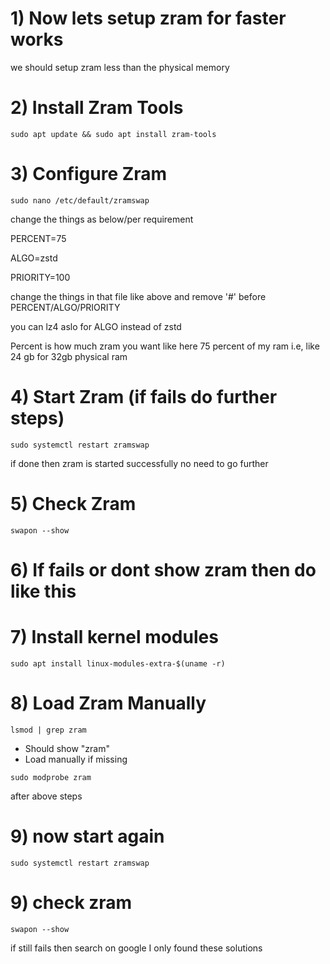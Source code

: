 # 1) Now lets setup zram for faster works
we should setup zram less than the physical memory 

# 2) Install Zram Tools
```
sudo apt update && sudo apt install zram-tools
```
# 3) Configure Zram
```
sudo nano /etc/default/zramswap
```
change the things as below/per requirement 

PERCENT=75

ALGO=zstd

PRIORITY=100

change the things in that file like above and remove '#' before PERCENT/ALGO/PRIORITY

you can lz4 aslo for ALGO instead of zstd

Percent is how much zram you want like here 75 percent of my ram i.e, like 24 gb for 32gb physical ram

# 4) Start Zram (if fails do further steps)
```
sudo systemctl restart zramswap
```
if done then zram is started successfully no need to go further 

# 5) Check Zram
```
swapon --show
```

# 6) If fails or dont show zram then do like this

# 7) Install kernel modules
```
sudo apt install linux-modules-extra-$(uname -r)
```
# 8) Load Zram Manually
```
lsmod | grep zram
```       
- Should show "zram"
- Load manually if missing
```
sudo modprobe zram
```

after above steps


# 9) now start again
```
sudo systemctl restart zramswap
```

# 9) check zram
```
swapon --show
```


if still fails then search on google I only found these solutions


